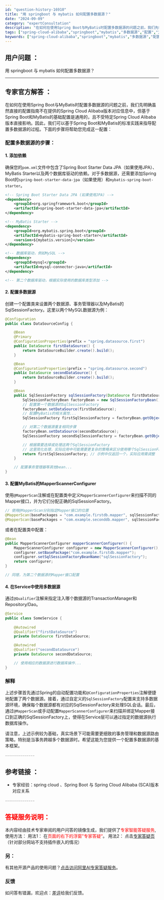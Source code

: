 ```yaml
---
id: "question-history-16910"
title: "用 springboot 与 mybatis 如何配置多数据源？"
date: "2024-09-09"
category: "expertConsultation"
description: "在如何在使用Spring Boot与MyBatis时配置多数据源的问题之前，我们先明确虽然直接的配置指南不在提供的Spring Cloud Alibaba版本对应信息中，但基于Spring Boot和MyBatis的基础配置是通用的，且不受特定Spring Cloud Alibaba版本直接影响。因"
tags: ["spring-cloud-alibaba","springboot","mybatis","多数据源","配置","方法","详解"]
keywords: ["spring-cloud-alibaba","springboot","mybatis","多数据源","配置","方法","详解"]
---
```


## 用户问题 ： 
 用 springboot 与 mybatis 如何配置多数据源？  

---------------
## 专家官方解答 ：

在如何在使用Spring Boot与MyBatis时配置多数据源的问题之前，我们先明确虽然直接的配置指南不在提供的Spring Cloud Alibaba版本对应信息中，但基于Spring Boot和MyBatis的基础配置是通用的，且不受特定Spring Cloud Alibaba版本直接影响。因此，我们可以基于Spring Boot和MyBatis的标准实践来指导配置多数据源的过程。下面的步骤将帮助您完成这一配置：

### 配置多数据源的步骤：

#### 1. 添加依赖

确保您的`pom.xml`文件中包含了Spring Boot Starter Data JPA（如果使用JPA）、MyBatis Starter以及两个数据库驱动的依赖。对于多数据源，还需要添加Spring Boot的`spring-boot-starter-data-jpa`（如果使用）和`mybatis-spring-boot-starter`。

```xml
<!-- Spring Boot Starter Data JPA (如果使用JPA) -->
<dependency>
    <groupId>org.springframework.boot</groupId>
    <artifactId>spring-boot-starter-data-jpa</artifactId>
</dependency>

<!-- MyBatis Starter -->
<dependency>
    <groupId>org.mybatis.spring.boot</groupId>
    <artifactId>mybatis-spring-boot-starter</artifactId>
    <version>${mybatis.version}</version>
</dependency>

<!-- 数据库驱动，例如MySQL -->
<dependency>
    <groupId>mysql</groupId>
    <artifactId>mysql-connector-java</artifactId>
</dependency>

<!-- 第二个数据库驱动，根据实际使用的数据库类型添加 -->
```

#### 2. 配置多数据源

创建一个配置类来设置两个数据源、事务管理器以及MyBatis的SqlSessionFactory。这里以两个MySQL数据源为例：

```java
@Configuration
public class DataSourceConfig {

    @Bean
    @Primary
    @ConfigurationProperties(prefix = "spring.datasource.first")
    public DataSource firstDataSource() {
        return DataSourceBuilder.create().build();
    }

    @Bean
    @ConfigurationProperties(prefix = "spring.datasource.second")
    public DataSource secondDataSource() {
        return DataSourceBuilder.create().build();
    }

    @Bean
    public SqlSessionFactory sqlSessionFactory(DataSource firstDataSource, DataSource secondDataSource) throws Exception {
        SqlSessionFactoryBean factoryBean = new SqlSessionFactoryBean();
        // 配置第一个数据源的SqlSessionFactory
        factoryBean.setDataSource(firstDataSource);
        // 配置MyBatis的相关属性...
        SqlSessionFactory firstSqlSessionFactory = factoryBean.getObject();

        // 对第二个数据源重复相同步骤
        factoryBean.setDataSource(secondDataSource);
        SqlSessionFactory secondSqlSessionFactory = factoryBean.getObject();

        // 根据需要选择或处理这两个SqlSessionFactory
        // 这里简化处理，实际应用中可能需要更复杂的策略来区分使用哪个SqlSessionFactory
        return firstSqlSessionFactory; // 示例中仅返回一个，实际应用需调整
    }

    // 配置事务管理器等其他bean...
}
```

#### 3. 配置MyBatis的MapperScannerConfigurer

使用`@MapperScan`注解或在配置类中定义`MapperScannerConfigurer`来扫描不同的Mapper接口，并为它们分配正确的SqlSessionFactory。

```java
// 使用@MapperScan分别指定Mapper接口的位置
@MapperScan(basePackages = "com.example.firstdb.mapper", sqlSessionFactoryRef = "sqlSessionFactory")
@MapperScan(basePackages = "com.example.seconddb.mapper", sqlSessionFactoryRef = "sqlSessionFactory")
```

或者在配置类中配置：

```java
@Bean
public MapperScannerConfigurer mapperScannerConfigurer() {
    MapperScannerConfigurer configurer = new MapperScannerConfigurer();
    configurer.setBasePackage("com.example.firstdb.mapper");
    configurer.setSqlSessionFactoryBeanName("sqlSessionFactory");
    return configurer;
}

// 同理，为第二个数据源的Mapper接口配置
```

#### 4. 在Service中使用多数据源

通过`@Qualifier`注解来指定注入哪个数据源的TransactionManager和Repository/Dao。

```java
@Service
public class SomeService {
    
    @Autowired
    @Qualifier("firstDataSource")
    private DataSource firstDataSource;

    @Autowired
    @Qualifier("secondDataSource")
    private DataSource secondDataSource;

    // 使用相应的数据源进行数据库操作...
}
```

### 解释

上述步骤首先通过Spring的自动配置功能和`@ConfigurationProperties`注解便捷地配置了两个数据源。接着，通过自定义的`SqlSessionFactory`配置来支持多数据源环境，确保每个数据源都有对应的SqlSessionFactory来处理SQL会话。最后，通过`@MapperScan`或手动配置`MapperScannerConfigurer`来扫描并绑定Mapper接口到正确的SqlSessionFactory上，使得在Service层可以通过指定的数据源执行数据库操作。

请注意，上述示例较为基础，真实场景下可能需要更细致的事务管理和数据源路由策略，特别是当事务跨越多个数据源时。希望这能为您提供一个配置多数据源的基本框架。


<font color="#949494">---------------</font> 


## 参考链接 ：

* 专家经验：spring cloud 、Spring Boot 与 Spring Cloud Alibaba (SCA)版本对应关系 


 <font color="#949494">---------------</font> 
 


## <font color="#FF0000">答疑服务说明：</font> 

本内容经由技术专家审阅的用户问答的镜像生成，我们提供了<font color="#FF0000">专家智能答疑服务</font>,使用方法：
用法1： 在<font color="#FF0000">页面的右下的浮窗”专家答疑“</font>。
用法2： 点击[专家答疑页](https://answer.opensource.alibaba.com/docs/intro)（针对部分网站不支持插件嵌入的情况）
### 另：


有其他开源产品的使用问题？[点击访问阿里AI专家答疑服务](https://answer.opensource.alibaba.com/docs/intro)。
### 反馈
如问答有错漏，欢迎点：[差评](https://ai.nacos.io/user/feedbackByEnhancerGradePOJOID?enhancerGradePOJOId=16924)给我们反馈。
